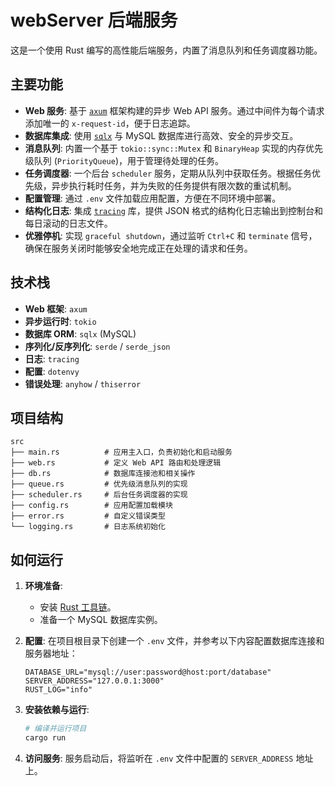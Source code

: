 # webServer 后端服务

这是一个使用 Rust 编写的高性能后端服务，内置了消息队列和任务调度器功能。

## 主要功能

*   **Web 服务**: 基于 [`axum`](https://github.com/tokio-rs/axum) 框架构建的异步 Web API 服务。通过中间件为每个请求添加唯一的 `x-request-id`，便于日志追踪。
*   **数据库集成**: 使用 [`sqlx`](https://github.com/launchbadge/sqlx) 与 MySQL 数据库进行高效、安全的异步交互。
*   **消息队列**: 内置一个基于 `tokio::sync::Mutex` 和 `BinaryHeap` 实现的内存优先级队列 (`PriorityQueue`)，用于管理待处理的任务。
*   **任务调度器**: 一个后台 `scheduler` 服务，定期从队列中获取任务。根据任务优先级，异步执行耗时任务，并为失败的任务提供有限次数的重试机制。
*   **配置管理**: 通过 `.env` 文件加载应用配置，方便在不同环境中部署。
*   **结构化日志**: 集成 [`tracing`](https://github.com/tokio-rs/tracing) 库，提供 JSON 格式的结构化日志输出到控制台和每日滚动的日志文件。
*   **优雅停机**: 实现 `graceful shutdown`，通过监听 `Ctrl+C` 和 `terminate` 信号，确保在服务关闭时能够安全地完成正在处理的请求和任务。

## 技术栈

*   **Web 框架**: `axum`
*   **异步运行时**: `tokio`
*   **数据库 ORM**: `sqlx` (MySQL)
*   **序列化/反序列化**: `serde` / `serde_json`
*   **日志**: `tracing`
*   **配置**: `dotenvy`
*   **错误处理**: `anyhow` / `thiserror`

## 项目结构

```
src
├── main.rs          # 应用主入口，负责初始化和启动服务
├── web.rs           # 定义 Web API 路由和处理逻辑
├── db.rs            # 数据库连接池和相关操作
├── queue.rs         # 优先级消息队列的实现
├── scheduler.rs     # 后台任务调度器的实现
├── config.rs        # 应用配置加载模块
├── error.rs         # 自定义错误类型
└── logging.rs       # 日志系统初始化
```

## 如何运行

1.  **环境准备**:
    *   安装 [Rust 工具链](https://www.rust-lang.org/tools/install)。
    *   准备一个 MySQL 数据库实例。

2.  **配置**:
    在项目根目录下创建一个 `.env` 文件，并参考以下内容配置数据库连接和服务器地址：
    ```env
    DATABASE_URL="mysql://user:password@host:port/database"
    SERVER_ADDRESS="127.0.0.1:3000"
    RUST_LOG="info"
    ```

3.  **安装依赖与运行**:
    ```bash
    # 编译并运行项目
    cargo run
    ```

4.  **访问服务**:
    服务启动后，将监听在 `.env` 文件中配置的 `SERVER_ADDRESS` 地址上。